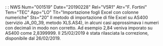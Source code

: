  :  : NWS Num="001519" Date="20190228" Rel="V5R1" Atr="F. Fortini" Tem="TEC" App="LO" Tit="Importazione fogli Excel con colonne numeriche" Sts="20"
Il metodo di importazione di file Excel su AS400 (servizio JA_00_39, metodo XLS.AS4), in alcuni casi
approssimava i numeri con decimali in modo non corretto.
Ad esempio 2,84 veniva imporato su AS400 come 2,8399999.
Il 25/02/2019 è stata rilasciata la correzione, disponibile dal 26/02/2019.
